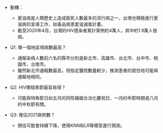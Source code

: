 - 動機：
  - 愛滋病是人類歷史上造成致死人數最多的流行病之一，台灣也積極進行愛滋病的宣導工作，如毒品病患愛滋減害計畫。
  - 截至2020年4月，台灣的HIV感染者累計案例約4萬人，其中約1.9萬人發病。

- Q1: 哪一個地區得病數最高？
  - 通報染病人數前六名的縣市分別是新北市、高雄市、台北市、台中市、桃園市、台南市。
  - 雖然新北市通報數最高，但指定醫院數量較少，推測患者的居住地可能與通報地相同。

- Q2: HIV哪個季節最容易得？
  - 可能與特殊節日如五月的同性婚姻合法化慶祝日、一月的年節時期或八月的中秋節有關。

- Q3: 推估2021病例數？
  - 預估可能會持續下降，使用KNN和LR等模型進行預測。
